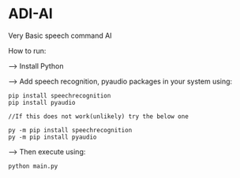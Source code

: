 # ADI-AI
Very Basic speech command AI


How to run:


--> Install Python

--> Add speech recognition, pyaudio packages in your system using:
    
    pip install speechrecognition
    pip install pyaudio
    
    //If this does not work(unlikely) try the below one
    
    py -m pip install speechrecognition
    py -m pip install pyaudio

--> Then execute using:

    python main.py
